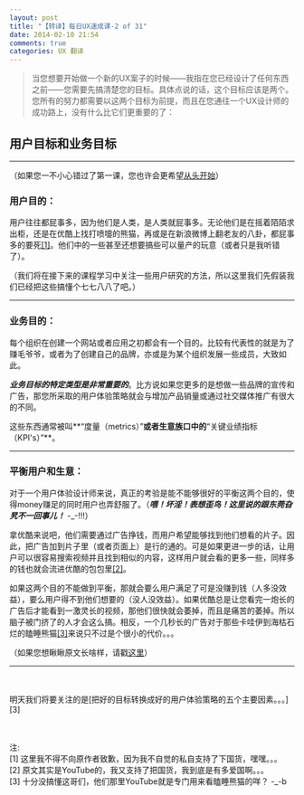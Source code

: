 ```yaml
---
layout: post
title: "【转译】每日UX速成课-2 of 31"
date: 2014-02-10 21:54
comments: true
categories: UX 翻译
---
```

> 当您想要开始做一个新的UX案子的时候——我指在您已经设计了任何东西之前——您需要先搞清楚您的目标。具体点说的话，这个目标应该是两个。您所有的努力都需要以这两个目标为前提，而且在您通往一个UX设计师的成功路上，没有什么比它们更重要的了：

## **用户目标和业务目标**
<!--more-->
---

（如果您一不小心错过了第一课，您也许会更希望[从头开始][1]）  

### **用户目的：**

用户往往都屁事多，因为他们是人类，是人类就屁事多。无论他们是在摇着陌陌求出柜，还是在优酷上找打喷嚏的熊猫，再或是在新浪微博上翻老友的八卦，都屁事多的要死[\[1\]](#1)。他们中的一些甚至还想要搞些可以量产的玩意（或者只是我听错了）。

（我们将在接下来的课程学习中关注一些用户研究的方法，所以这里我们先假装我们已经把这些搞懂个七七八八了吧。）

****
### **业务目的：**

每个组织在创建一个网站或者应用之初都会有一个目的。比较有代表性的就是为了赚毛爷爷，或者为了创建自己的品牌，亦或是为某个组织发展一些成员，大致如此。

***业务目标的特定类型是非常重要的***。比方说如果您更多的是想做一些品牌的宣传和广告，那您所采取的用户体验策略就会与增加产品销量或通过社交媒体推广有很大的不同。

这些东西通常被叫**“度量（metrics）”**或者生意族口中的**“关键业绩指标（KPI's）”**。

****
### **平衡用户和生意：**

对于一个用户体验设计师来说，真正的考验是能不能够很好的平衡这两个目的，使得money赚足的同时用户也弄舒服了。（***喂！坏淫！表想歪鸟！这里说的跟东莞旮旯不一回事儿！*** -_-!!!）

拿优酷来说吧，他们需要通过广告挣钱，而用户希望能够找到他们想看的片子。因此，把广告加到片子里（或者页面上）是行的通的。可是如果更进一步的话，让用户可以很容易搜索视频并且找到相似的内容，这样用户就会看的更多一些，同样多的钱也就会流进优酷的包包里[\[2\]](#2)。

如果这两个目的不能做到平衡，那就会要么用户满足了可是没赚到钱（人多没效益），要么用户得不到他们想要的（没人没效益）。如果优酷总是让您看完一炮长的广告后才能看到一激灵长的视频，那他们很快就会萎掉，而且是痛苦的萎掉。所以脑子被门挤了的人才会这么搞。相反，一个几秒长的广告对于那些卡哇伊到海枯石烂的瞌睡熊猫[\[3\]](#3)来说只不过是个很小的代价。。。

（如果您想瞅瞅原文长啥样，请戳[这里][2]）
****
<br>  
<br>
明天我们将要关注的是[把好的目标转换成好的用户体验策略的五个主要因素。。。][3]
  
<br>
<br>
<br>

注:  
<a id="1">\[1\]</a> 这里我不得不向原作者致歉，因为我不自觉的私自支持了下国货，嘿嘿。。。  
<a id="2">\[2\]</a> 原文其实是YouTube的，我又支持了把国货，我到底是有多爱国啊。。。  
<a id="3">\[3\]</a> 十分没搞懂这哥们，他们那里YouTube就是专门用来看瞌睡熊猫的咩？ -_-b
  
  [1]: /blog/2014/02/09/daily-ux-crash-course-1-of-31-chr/
  [2]: http://thehipperelement.com/post/71993245690/daily-ux-crash-course-2-of-31
  [3]: /blog/2014/02/11/daily-ux-crash-course-3-of-31-chs/